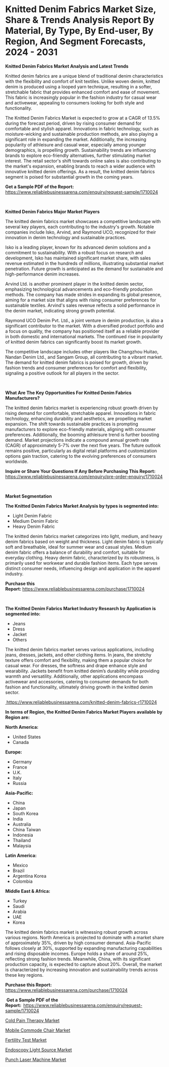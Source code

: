 <p><h1>Knitted Denim Fabrics Market Size, Share & Trends Analysis Report By Material, By Type, By End-user, By Region, And Segment Forecasts, 2024 - 2031</h1></p><p><strong>Knitted Denim Fabrics Market Analysis and Latest Trends</strong></p>
<p><p>Knitted denim fabrics are a unique blend of traditional denim characteristics with the flexibility and comfort of knit textiles. Unlike woven denim, knitted denim is produced using a looped yarn technique, resulting in a softer, stretchable fabric that provides enhanced comfort and ease of movement. This fabric is increasingly popular in the fashion industry for casual wear and activewear, appealing to consumers looking for both style and functionality.</p><p>The Knitted Denim Fabrics Market is expected to grow at a CAGR of 13.5% during the forecast period, driven by rising consumer demand for comfortable and stylish apparel. Innovations in fabric technology, such as moisture-wicking and sustainable production methods, are also playing a significant role in expanding the market. Additionally, the increasing popularity of athleisure and casual wear, especially among younger demographics, is propelling growth. Sustainability trends are influencing brands to explore eco-friendly alternatives, further stimulating market interest. The retail sector's shift towards online sales is also contributing to the market's expansion, enabling brands to reach a wider audience with innovative knitted denim offerings. As a result, the knitted denim fabrics segment is poised for substantial growth in the coming years.</p></p>
<p><strong>Get a Sample PDF of the Report:&nbsp;</strong> <a href="https://www.reliablebusinessarena.com/enquiry/request-sample/1710024?utm_campaign=1355&utm_medium=2&utm_source=Github&utm_content=ia&utm_term=22102024&utm_id=knitted-denim-fabrics">https://www.reliablebusinessarena.com/enquiry/request-sample/1710024</a></p>
<p>&nbsp;</p>
<p><strong>Knitted Denim Fabrics Major Market Players</strong></p>
<p><p>The knitted denim fabrics market showcases a competitive landscape with several key players, each contributing to the industry's growth. Notable companies include Isko, Arvind, and Raymond UCO, recognized for their innovation in denim technology and sustainable practices.</p><p>Isko is a leading player, known for its advanced denim solutions and a commitment to sustainability. With a robust focus on research and development, Isko has maintained significant market share, with sales revenue estimated in the hundreds of millions, illustrating substantial market penetration. Future growth is anticipated as the demand for sustainable and high-performance denim increases.</p><p>Arvind Ltd. is another prominent player in the knitted denim sector, emphasizing technological advancements and eco-friendly production methods. The company has made strides in expanding its global presence, aiming for a market size that aligns with rising consumer preferences for sustainable textiles. Arvind's sales revenue reflects a solid performance in the denim market, indicating strong growth potential.</p><p>Raymond UCO Denim Pvt. Ltd., a joint venture in denim production, is also a significant contributor to the market. With a diversified product portfolio and a focus on quality, the company has positioned itself as a reliable provider in both domestic and international markets. The continued rise in popularity of knitted denim fabrics can significantly boost its market growth.</p><p>The competitive landscape includes other players like Changzhou Huitao, Nandan Denim Ltd., and Sangam Group, all contributing to a vibrant market. The demand for knitted denim fabrics is poised for growth, driven by fashion trends and consumer preferences for comfort and flexibility, signaling a positive outlook for all players in the sector.</p></p>
<p>&nbsp;</p>
<p><strong>What Are The Key Opportunities For Knitted Denim Fabrics Manufacturers?</strong></p>
<p><p>The knitted denim fabrics market is experiencing robust growth driven by rising demand for comfortable, stretchable apparel. Innovations in fabric technology, enhancing durability and aesthetics, are propelling market expansion. The shift towards sustainable practices is prompting manufacturers to explore eco-friendly materials, aligning with consumer preferences. Additionally, the booming athleisure trend is further boosting demand. Market projections indicate a compound annual growth rate (CAGR) of approximately 5-7% over the next five years. The future outlook remains positive, particularly as digital retail platforms and customization options gain traction, catering to the evolving preferences of consumers worldwide.</p></p>
<p><strong>Inquire or Share Your Questions If Any Before Purchasing This Report:</strong> <a href="https://www.reliablebusinessarena.com/enquiry/pre-order-enquiry/1710024?utm_campaign=1355&utm_medium=2&utm_source=Github&utm_content=ia&utm_term=22102024&utm_id=knitted-denim-fabrics">https://www.reliablebusinessarena.com/enquiry/pre-order-enquiry/1710024</a></p>
<p>&nbsp;</p>
<p><strong>Market Segmentation</strong></p>
<p><strong>The Knitted Denim Fabrics Market Analysis by types is segmented into:</strong></p>
<p><ul><li>Light Denim Fabric</li><li>Medium Denim Fabric</li><li>Heavy Denim Fabric</li></ul></p>
<p><p>The knitted denim fabrics market categorizes into light, medium, and heavy denim fabrics based on weight and thickness. Light denim fabric is typically soft and breathable, ideal for summer wear and casual styles. Medium denim fabric offers a balance of durability and comfort, suitable for everyday clothing. Heavy denim fabric, characterized by its robustness, is primarily used for workwear and durable fashion items. Each type serves distinct consumer needs, influencing design and application in the apparel industry.</p></p>
<p><strong>Purchase this Report:&nbsp;</strong><a href="https://www.reliablebusinessarena.com/purchase/1710024?utm_campaign=1355&utm_medium=2&utm_source=Github&utm_content=ia&utm_term=22102024&utm_id=knitted-denim-fabrics">https://www.reliablebusinessarena.com/purchase/1710024</a></p>
<p>&nbsp;</p>
<p><strong>The Knitted Denim Fabrics Market Industry Research by Application is segmented into:</strong></p>
<p><ul><li>Jeans</li><li>Dress</li><li>Jacket</li><li>Others</li></ul></p>
<p><p>The knitted denim fabrics market serves various applications, including jeans, dresses, jackets, and other clothing items. In jeans, the stretchy texture offers comfort and flexibility, making them a popular choice for casual wear. For dresses, the softness and drape enhance style and wearability. Jackets benefit from knitted denim’s durability while providing warmth and versatility. Additionally, other applications encompass activewear and accessories, catering to consumer demands for both fashion and functionality, ultimately driving growth in the knitted denim sector.</p></p>
<p><a href="https://www.reliablebusinessarena.com/knitted-denim-fabrics-r1710024?utm_campaign=1355&utm_medium=2&utm_source=Github&utm_content=ia&utm_term=22102024&utm_id=knitted-denim-fabrics">&nbsp;https://www.reliablebusinessarena.com/knitted-denim-fabrics-r1710024</a></p>
<p><strong>In terms of Region, the Knitted Denim Fabrics Market Players available by Region are:</strong></p>
<p>
    <p> <strong> North America: </strong>
        <ul>
            <li>United States</li>
            <li>Canada</li>
        </ul>
        </p> 
    <p> <strong> Europe: </strong>
        <ul>
            <li>Germany</li>
            <li>France</li>
            <li>U.K.</li>
            <li>Italy</li>
            <li>Russia</li>
        </ul>
        </p> 
    <p> <strong> Asia-Pacific: </strong>
        <ul>
            <li>China</li>
            <li>Japan</li>
            <li>South Korea</li>
            <li>India</li>
            <li>Australia</li>
            <li>China Taiwan</li>
            <li>Indonesia</li>
            <li>Thailand</li>
            <li>Malaysia</li>
        </ul>
        </p> 
    <p> <strong> Latin America: </strong>
        <ul>
            <li>Mexico</li>
            <li>Brazil</li>
            <li>Argentina Korea</li>
            <li>Colombia</li>
        </ul>
        </p> 
    <p> <strong> Middle East & Africa: </strong>
        <ul>
            <li>Turkey</li>
            <li>Saudi</li>
            <li>Arabia</li>
            <li>UAE</li>
            <li>Korea</li>
        </ul>
    </p>
    </p>
<p><p>The knitted denim fabrics market is witnessing robust growth across various regions. North America is projected to dominate with a market share of approximately 35%, driven by high consumer demand. Asia-Pacific follows closely at 30%, supported by expanding manufacturing capabilities and rising disposable incomes. Europe holds a share of around 25%, reflecting strong fashion trends. Meanwhile, China, with its significant production capacity, is expected to capture about 20%. Overall, the market is characterized by increasing innovation and sustainability trends across these key regions.</p></p>
<p><strong>Purchase this Report: </strong><a href="https://www.reliablebusinessarena.com/purchase/1710024?utm_campaign=1355&utm_medium=2&utm_source=Github&utm_content=ia&utm_term=22102024&utm_id=knitted-denim-fabrics">https://www.reliablebusinessarena.com/purchase/1710024</a></p>
<p>&nbsp;<strong>Get a Sample PDF of the Report:&nbsp;&nbsp;</strong><a href="https://www.reliablebusinessarena.com/enquiry/request-sample/1710024?utm_campaign=1355&utm_medium=2&utm_source=Github&utm_content=ia&utm_term=22102024&utm_id=knitted-denim-fabrics">https://www.reliablebusinessarena.com/enquiry/request-sample/1710024</a></p>
<p><strong></strong></p>
<p><p><a href="https://www.linkedin.com/pulse/global-cold-pain-therapy-54-cagr-forecast-2024-2031-germarial-n54uf?utm_campaign=1355&utm_medium=2&utm_source=Github&utm_content=ia&utm_term=22102024&utm_id=knitted-denim-fabrics">Cold Pain Therapy Market</a></p><p><a href="https://www.linkedin.com/pulse/global-mobile-commode-chair-market-analysis-key-trends-oqfkf?utm_campaign=1355&utm_medium=2&utm_source=Github&utm_content=ia&utm_term=22102024&utm_id=knitted-denim-fabrics">Mobile Commode Chair Market</a></p><p><a href="https://www.linkedin.com/pulse/evolution-fertility-test-market-key-shifts-from-2024-2031-germarial-4r6sf?utm_campaign=1355&utm_medium=2&utm_source=Github&utm_content=ia&utm_term=22102024&utm_id=knitted-denim-fabrics">Fertility Test Market</a></p><p><a href="https://www.linkedin.com/pulse/endoscopy-light-source-landscape-product-spectrum-market-5rdrf?utm_campaign=1355&utm_medium=2&utm_source=Github&utm_content=ia&utm_term=22102024&utm_id=knitted-denim-fabrics">Endoscopy Light Source Market</a></p><p><a href="https://issuu.com/reportprime-2/docs/punch-laser-machine-market-size-203_0f63ceee18a9b1?utm_campaign=1355&utm_medium=2&utm_source=Github&utm_content=ia&utm_term=22102024&utm_id=knitted-denim-fabrics">Punch Laser Machine Market</a></p></p>